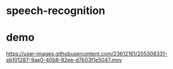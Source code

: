 # speech-recognition

# demo



https://user-images.githubusercontent.com/23612161/205308331-eb101287-9ae0-40b8-92ee-d7b03f1e5047.mov

